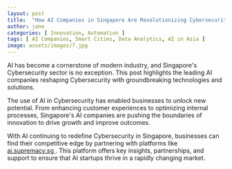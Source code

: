 ```yaml
---
layout: post
title:  "How AI Companies in Singapore Are Revolutionizing Cybersecurity"
author: jane
categories: [ Innovation, Automation ]
tags: [ AI Companies, Smart Cities, Data Analytics, AI in Asia ]
image: assets/images/7.jpg
---
```


AI has become a cornerstone of modern industry, and Singapore's Cybersecurity sector is no exception. This post highlights the leading AI companies reshaping Cybersecurity with groundbreaking technologies and solutions.

The use of AI in Cybersecurity has enabled businesses to unlock new potential. From enhancing customer experiences to optimizing internal processes, Singapore's AI companies are pushing the boundaries of innovation to drive growth and improve outcomes.

With AI continuing to redefine Cybersecurity in Singapore, businesses can find their competitive edge by partnering with platforms like <a href="https://ai.supremacy.sg" target="_blank"> ai.supremacy.sg </a>. This platform offers key insights, partnerships, and support to ensure that AI startups thrive in a rapidly changing market.
